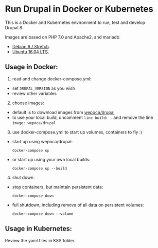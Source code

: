 # Run Drupal in Docker or Kubernetes

This is a Docker and Kubernetes environment to run, test and develop Drupal 8.

Images are based on PHP 7.0 and Apache2, and mariadb:
- [Debian 9 / Stretch](https://cloud.docker.com/swarm/wepoca/repository/docker/wepoca/stretch-php7).
- [Ubuntu 16.04 LTS](https://cloud.docker.com/swarm/wepoca/repository/docker/wepoca/lts-php7).

## Usage in Docker:
1. read and change docker-compose.yml:
  - set `DRUPAL_VERSION` as you wish
  - review other variables

2. choose images:
  - default is to download images from [wepoca/drupal](https://cloud.docker.com/swarm/wepoca/repository/docker/wepoca/drupal)
  - to use your local build, uncomment `line build: .` and
    remove the line `image: wepoca/drupal`

3. use docker-compose.yml to start up volumes, containers to fly :)
  - start up using wepoca/drupal:

    `docker-compose up`
  - or start up using your own local builds:

    `docker-compose up --build`

4. shut down:
  - stop containers, but maintain persistent data:

    `docker-compose down`
  - full shutdown, including remove of all data on persistent volumes:

    `docker-compose down --volume`

## Usage in Kubernetes:
Review the yaml files in K8S folder.
